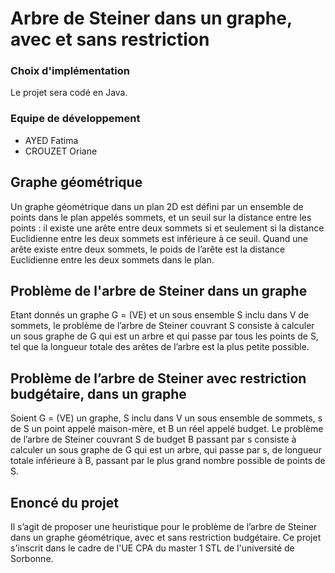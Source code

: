 # Arbre de Steiner dans un graphe, avec et sans restriction

### Choix d'implémentation
Le projet sera codé en Java. 

### Equipe de développement
- AYED Fatima
- CROUZET Oriane

## Graphe géométrique
Un graphe géométrique dans un plan 2D est défini par un ensemble de points dans le plan appelés sommets, et un seuil sur la distance entre les points : il existe une arête entre deux sommets si et seulement si la distance Euclidienne entre les deux sommets est inférieure à ce seuil. Quand une arête existe entre deux sommets, le poids de l’arête est la distance Euclidienne entre les deux sommets dans le plan.

## Problème de l'arbre de Steiner dans un graphe
Etant donnés un graphe G = (VE) et un sous ensemble S inclu dans V de sommets, le problème de l’arbre de Steiner couvrant S consiste à calculer un sous graphe de G qui est un arbre et qui passe par tous les points de S, tel que la longueur totale des arêtes de l’arbre est la plus petite possible.

##  Problème de l’arbre de Steiner avec restriction budgétaire, dans un graphe 
 Soient G = (VE) un graphe, S inclu dans V un sous ensemble de sommets, s de S un point appelé maison-mère, et B un réel appelé budget. Le problème de l’arbre de Steiner couvrant S de budget B passant par s consiste à calculer un sous graphe de G qui est un arbre, qui passe par s, de longueur totale inférieure à B, passant par le plus grand nombre possible de points de S.

## Enoncé du projet
 Il s’agit de proposer une heuristique pour le problème de l’arbre de Steiner dans un graphe géométrique, avec et sans restriction budgétaire. Ce projet s'inscrit dans le cadre de l'UE CPA du master 1 STL de l'université de Sorbonne.
